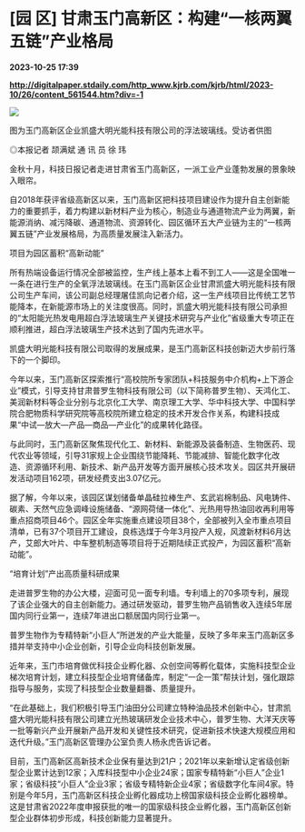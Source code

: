 # [园 区] 甘肃玉门高新区：构建“一核两翼五链”产业格局

**2023-10-25 17:39**

**http://digitalpaper.stdaily.com/http_www.kjrb.com/kjrb/html/2023-10/26/content_561544.htm?div=-1**

![](http://digitalpaper.stdaily.com/http_www.kjrb.com/kjrb/images/2023-10/26/07/3512419_wangty1_1698220164952_b.jpg)

图为玉门高新区企业凯盛大明光能科技有限公司的浮法玻璃线。受访者供图

 ◎本报记者 颉满斌 通 讯 员 徐 玮

 金秋十月，科技日报记者走进甘肃省玉门高新区，一派工业产业蓬勃发展的景象映入眼帘。

 自2018年获评省级高新区以来，玉门高新区把科技项目建设作为提升自主创新能力的重要抓手，着力构建以新材料产业为核心，制造业与通道物流产业为两翼，新能源消纳、减污降碳、通道物流、资源转化、园区循环五大产业链为主的“一核两翼五链”产业发展格局，为高质量发展注入新活力。

 项目为园区蓄积“高新动能”

 所有热端设备运行情况全部被监控，生产线上基本上看不到工人——这是全国唯一一条在进行生产的全氧浮法玻璃线。在玉门高新区企业甘肃凯盛大明光能科技有限公司生产车间，该公司副总经理屠佳凯向记者介绍，这一生产线项目比传统工艺节能降本，在新能源市场上的关注度很高。同时，凯盛大明光能科技有限公司承担的“太阳能光热发电用超白浮法玻璃生产关键技术研究与产业化”省级重大专项正在顺利推进，超白浮法玻璃生产技术达到了国内先进水平。

 凯盛大明光能科技有限公司取得的发展成果，是玉门高新区科技创新迈大步前行落下的一个脚印。

 今年以来，玉门高新区探索推行“高校院所专家团队+科技服务中介机构+上下游企业”模式，引导支持甘肃普罗生物科技有限公司（以下简称普罗生物）、天鸿化工、美润新材料等企业分别与北京化工大学、南京理工大学、华中科技大学、中国科学院合肥物质科学研究院等高校院所建立稳定的技术开发合作关系，构建科技成果“中试—放大—产品—商品—产业化”的成果转化路径。

 与此同时，玉门高新区聚焦现代化工、新材料、新能源及装备制造、生物医药、现代农业等领域，引导31家规上企业围绕节能降耗、节能减排、智能化数字化改造、资源循环利用、新技术、新产品开发等方面开展核心技术攻关。园区共开展研发活动项目162项，研发经费支出3.07亿元。

 据了解，今年以来，该园区谋划储备单晶硅拉棒生产、玄武岩棉制品、风电铸件、碳素、天然气应急调峰设施储备、“源网荷储一体化”、光热用导热油回收再利用等重点招商项目46个。园区全年实施重点建设项目38个，全部被列入全市重点项目清单，已有37个项目开工建设，良栋选煤于今年3月投产入规，风渡新材料6月达产，艾郎大叶片、中车整机制造等项目将于近期陆续正式投产，为园区蓄积“高新动能”。

 “培育计划”产出高质量科研成果

 走进普罗生物的办公大楼，迎面可见一面专利墙。专利墙上的70多项专利，展现了该企业强大的自主创新能力。通过研发驱动，普罗生物产品销售收入连续5年居国内同行业第一，连续7年进出口额居国内同行业第一。

 普罗生物作为专精特新“小巨人”所迸发的产业大能量，反映了多年来玉门高新区多措并举支持中小企业创新，引导企业向科技创新发展。

 近年来，玉门市培育做优科技企业孵化器、众创空间等孵化载体，实施科技型企业梯次培育计划，建立科技型企业培育储备库，制定“一企一策”帮扶计划，强化跟踪指导与服务，实现了科技型企业数量翻番、质量提升。

 “在此基础上，我们积极引导玉门油田分公司建立特种油品技术创新中心，甘肃凯盛大明光能科技有限公司建立光热玻璃研发企业技术中心，普罗生物、大洋天庆等一批等新兴产业开展新产品开发和关键性技术研究，促进新技术快速大规模应用和迭代升级。”玉门高新区管理办公室负责人杨永虎告诉记者。

 目前，玉门高新区高新技术企业保有量达到21户；2021年以来新增认定省级创新型企业累计达到12家；入库科技型中小企业24家；国家专精特新“小巨人”企业1家；省级科技“小巨人”企业3家；省级专精特新企业4家；省级数字化车间4家。特别是今年5月，玉门高新区科技企业孵化器成功上榜国家级科技企业孵化器榜单。这是甘肃省2022年度申报获批的唯一的国家级科技企业孵化器，玉门高新区创新型企业群体初步形成，科技创新能力显著提升。